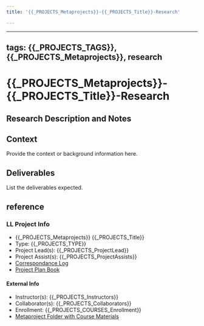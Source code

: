 ```yaml
---
title: '{{_PROJECTS_Metaprojects}}-{{_PROJECTS_Title}}-Research'

---
```


---
tags: {{_PROJECTS_TAGS}}, {{_PROJECTS_Metaprojects}}, research
---

# {{_PROJECTS_Metaprojects}}-{{_PROJECTS_Title}}-Research

## Research Description and Notes

## Context
Provide the context or background information here.

## Deliverables
List the deliverables expected.


## reference
### LL Project Info
* {{_PROJECTS_Metaprojects}} {{_PROJECTS_Title}}
* Type: {{_PROJECTS_TYPE}}
* Project Lead(s): {{_PROJECTS_ProjectLead}}
* Project Assist(s): {{_PROJECTS_ProjectAssists}}
* [Correspondance Log]({{_PROJECTS_METAPROJECTS_CorrespondanceLog}})
* [Project Plan Book]({{ProjectPlanBookUrl}})

#### External Info
* Instructor(s): {{_PROJECTS_Instructors}}
* Collaborator(s): {{_PROJECTS_Collaborators}}
* Enrollment: {{_PROJECTS_COURSES_Enrollment}}
* [Metaproject Folder with Course Materials]({{_PROJECTS_AssociatedMetaprojectFolder}})
